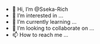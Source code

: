 - 👋 Hi, I’m @Sseka-Rich
- 👀 I’m interested in ...
- 🌱 I’m currently learning ...
- 💞️ I’m looking to collaborate on ...
- 📫 How to reach me ...

<!---
Sseka-Rich/Sseka-Rich is a ✨ special ✨ repository because its `README.md` (this file) appears on your GitHub profile.
You can click the Preview link to take a look at your changes.
--->
